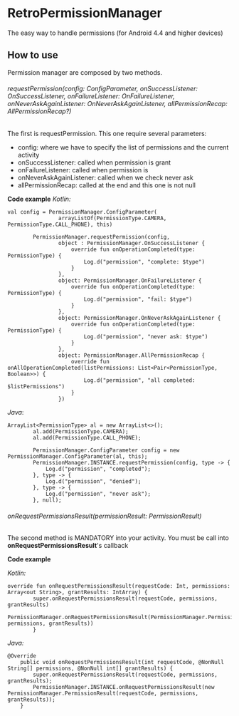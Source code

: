 # RetroPermissionManager
The easy way to handle permissions (for Android 4.4 and higher devices)

## How to use ##
Permission manager are composed by two methods.

###### requestPermission(config: ConfigParameter, onSuccessListener: OnSuccessListener, onFailureListener: OnFailureListener, onNeverAskAgainListener: OnNeverAskAgainListener, allPermissionRecap: AllPermissionRecap?) ######
The first is requestPermission. This one require several parameters:
- config: where we have to specify the list of permissions and the current activity
- onSuccessListener: called when permission is grant
- onFailureListener: called when permission is
- onNeverAskAgainListener: called when we check never ask
- allPermissionRecap: called at the end and this one is not null

**Code example**
*Kotlin:*
```
val config = PermissionManager.ConfigParameter(
                arrayListOf(PermissionType.CAMERA, PermissionType.CALL_PHONE), this)

        PermissionManager.requestPermission(config,
                object : PermissionManager.OnSuccessListener {
                    override fun onOperationCompleted(type: PermissionType) {
                        Log.d("permission", "complete: $type")
                    }
                },
                object: PermissionManager.OnFailureListener {
                    override fun onOperationCompleted(type: PermissionType) {
                        Log.d("permission", "fail: $type")
                    }
                },
                object: PermissionManager.OnNeverAskAgainListener {
                    override fun onOperationCompleted(type: PermissionType) {
                        Log.d("permission", "never ask: $type")
                    }
                },
                object: PermissionManager.AllPermissionRecap {
                    override fun onAllOperationCompleted(listPermissions: List<Pair<PermissionType, Boolean>>) {
                        Log.d("permission", "all completed: $listPermissions")
                    }
                })
```

*Java*:
```
ArrayList<PermissionType> al = new ArrayList<>();
        al.add(PermissionType.CAMERA);
        al.add(PermissionType.CALL_PHONE);

        PermissionManager.ConfigParameter config = new PermissionManager.ConfigParameter(al, this);
        PermissionManager.INSTANCE.requestPermission(config, type -> {
            Log.d("permission", "completed");
        }, type -> {
            Log.d("permission", "denied");
        }, type -> {
            Log.d("permission", "never ask");
        }, null);
```

###### onRequestPermissionsResult(permissionResult: PermissionResult) ######
The second method is MANDATORY into your activity. You must be call into **onRequestPermissionsResult**'s callback

**Code example**

*Kotlin:*
```
override fun onRequestPermissionsResult(requestCode: Int, permissions: Array<out String>, grantResults: IntArray) {
        super.onRequestPermissionsResult(requestCode, permissions, grantResults)
        PermissionManager.onRequestPermissionsResult(PermissionManager.PermissionResult(requestCode, permissions, grantResults))
        }
```
*Java:*
```
@Override
    public void onRequestPermissionsResult(int requestCode, @NonNull String[] permissions, @NonNull int[] grantResults) {
        super.onRequestPermissionsResult(requestCode, permissions, grantResults);
        PermissionManager.INSTANCE.onRequestPermissionsResult(new PermissionManager.PermissionResult(requestCode, permissions, grantResults));
    }
```

